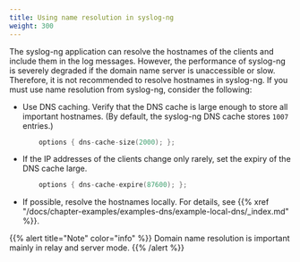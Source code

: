 ```yaml
---
title: Using name resolution in syslog-ng
weight: 300
---
```

<!-- DISCLAIMER: This file is based on the syslog-ng Open Source Edition documentation https://github.com/balabit/syslog-ng-ose-guides/commit/2f4a52ee61d1ea9ad27cb4f3168b95408fddfdf2 and is used under the terms of The syslog-ng Open Source Edition Documentation License. The file has been modified by Axoflow. -->

The syslog-ng application can resolve the hostnames of the clients and include them in the log messages. However, the performance of syslog-ng is severely degraded if the domain name server is unaccessible or slow. Therefore, it is not recommended to resolve hostnames in syslog-ng. If you must use name resolution from syslog-ng, consider the following:

- Use DNS caching. Verify that the DNS cache is large enough to store all important hostnames. (By default, the syslog-ng DNS cache stores `1007` entries.)
    
    ```c
        options { dns-cache-size(2000); };
    ```

- If the IP addresses of the clients change only rarely, set the expiry of the DNS cache large.
    
    ```c
        options { dns-cache-expire(87600); };
    ```

- If possible, resolve the hostnames locally. For details, see {{% xref "/docs/chapter-examples/examples-dns/example-local-dns/_index.md" %}}.

{{% alert title="Note" color="info" %}}
Domain name resolution is important mainly in relay and server mode.
{{% /alert %}}
